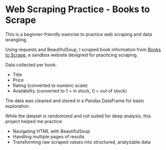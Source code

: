 # Web Scraping Practice - Books to Scrape

This is a beginner-friendly exercise to practice web scraping and data wrangling.

Using requests and BeautifulSoup, I scraped book information from [Books to Scrape](http://books.toscrape.com), a sandbox website designed for practicing scraping.

Data collected per book:

- Title
- Price
- Rating (converted to numeric scale)
- Availability (converted to 1 = in stock, 0 = out of stock)

The data was cleaned and stored in a Pandas DataFrame for basic exploration.

While the dataset is randomized and not suited for deep analysis, this project helped me practice:

- Navigating HTML with BeautifulSoup
- Handling multiple pages of results
- Transforming raw scraped values into structured, analyzable data
